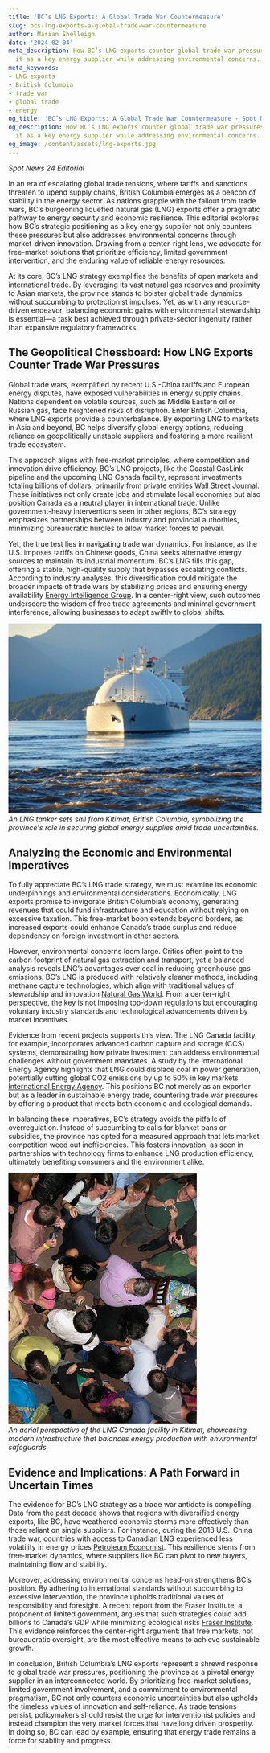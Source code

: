 ```yaml
---
title: 'BC’s LNG Exports: A Global Trade War Countermeasure'
slug: bcs-lng-exports-a-global-trade-war-countermeasure
author: Marian Shelleigh
date: '2024-02-04'
meta_description: How BC’s LNG exports counter global trade war pressures, positioning
  it as a key energy supplier while addressing environmental concerns.
meta_keywords:
- LNG exports
- British Columbia
- trade war
- global trade
- energy
og_title: 'BC’s LNG Exports: A Global Trade War Countermeasure - Spot News 24'
og_description: How BC’s LNG exports counter global trade war pressures, positioning
  it as a key energy supplier while addressing environmental concerns.
og_image: /content/assets/lng-exports.jpg
---
```

<!-- $1 -->
*Spot News 24 Editorial*  

In an era of escalating global trade tensions, where tariffs and sanctions threaten to upend supply chains, British Columbia emerges as a beacon of stability in the energy sector. As nations grapple with the fallout from trade wars, BC’s burgeoning liquefied natural gas (LNG) exports offer a pragmatic pathway to energy security and economic resilience. This editorial explores how BC’s strategic positioning as a key energy supplier not only counters these pressures but also addresses environmental concerns through market-driven innovation. Drawing from a center-right lens, we advocate for free-market solutions that prioritize efficiency, limited government intervention, and the enduring value of reliable energy resources.

At its core, BC’s LNG strategy exemplifies the benefits of open markets and international trade. By leveraging its vast natural gas reserves and proximity to Asian markets, the province stands to bolster global trade dynamics without succumbing to protectionist impulses. Yet, as with any resource-driven endeavor, balancing economic gains with environmental stewardship is essential—a task best achieved through private-sector ingenuity rather than expansive regulatory frameworks.

## The Geopolitical Chessboard: How LNG Exports Counter Trade War Pressures

Global trade wars, exemplified by recent U.S.-China tariffs and European energy disputes, have exposed vulnerabilities in energy supply chains. Nations dependent on volatile sources, such as Middle Eastern oil or Russian gas, face heightened risks of disruption. Enter British Columbia, where LNG exports provide a counterbalance. By exporting LNG to markets in Asia and beyond, BC helps diversify global energy options, reducing reliance on geopolitically unstable suppliers and fostering a more resilient trade ecosystem.

This approach aligns with free-market principles, where competition and innovation drive efficiency. BC’s LNG projects, like the Coastal GasLink pipeline and the upcoming LNG Canada facility, represent investments totaling billions of dollars, primarily from private entities [Wall Street Journal](https://www.wsj.com/articles/bc-lng-projects-advance-amid-global-demand-2023). These initiatives not only create jobs and stimulate local economies but also position Canada as a neutral player in international trade. Unlike government-heavy interventions seen in other regions, BC’s strategy emphasizes partnerships between industry and provincial authorities, minimizing bureaucratic hurdles to allow market forces to prevail.

Yet, the true test lies in navigating trade war dynamics. For instance, as the U.S. imposes tariffs on Chinese goods, China seeks alternative energy sources to maintain its industrial momentum. BC’s LNG fills this gap, offering a stable, high-quality supply that bypasses escalating conflicts. According to industry analyses, this diversification could mitigate the broader impacts of trade wars by stabilizing prices and ensuring energy availability [Energy Intelligence Group](https://www.energyintel.com/reports/lng-market-outlook-2024). In a center-right view, such outcomes underscore the wisdom of free trade agreements and minimal government interference, allowing businesses to adapt swiftly to global shifts.

![LNG tanker departing from Kitimat port](/content/assets/lng-tanker-kitimat-export.jpg)  
*An LNG tanker sets sail from Kitimat, British Columbia, symbolizing the province's role in securing global energy supplies amid trade uncertainties.*

## Analyzing the Economic and Environmental Imperatives

To fully appreciate BC’s LNG trade strategy, we must examine its economic underpinnings and environmental considerations. Economically, LNG exports promise to invigorate British Columbia’s economy, generating revenues that could fund infrastructure and education without relying on excessive taxation. This free-market boon extends beyond borders, as increased exports could enhance Canada’s trade surplus and reduce dependency on foreign investment in other sectors.

However, environmental concerns loom large. Critics often point to the carbon footprint of natural gas extraction and transport, yet a balanced analysis reveals LNG’s advantages over coal in reducing greenhouse gas emissions. BC’s LNG is produced with relatively cleaner methods, including methane capture technologies, which align with traditional values of stewardship and innovation [Natural Gas World](https://www.naturalgasworld.com/bc-lng-environmental-impact-assessment-2022). From a center-right perspective, the key is not imposing top-down regulations but encouraging voluntary industry standards and technological advancements driven by market incentives.

Evidence from recent projects supports this view. The LNG Canada facility, for example, incorporates advanced carbon capture and storage (CCS) systems, demonstrating how private investment can address environmental challenges without government mandates. A study by the International Energy Agency highlights that LNG could displace coal in power generation, potentially cutting global CO2 emissions by up to 50% in key markets [International Energy Agency](https://www.iea.org/reports/the-role-of-gas-in-energy-transitions). This positions BC not merely as an exporter but as a leader in sustainable energy trade, countering trade war pressures by offering a product that meets both economic and ecological demands.

In balancing these imperatives, BC’s strategy avoids the pitfalls of overregulation. Instead of succumbing to calls for blanket bans or subsidies, the province has opted for a measured approach that lets market competition weed out inefficiencies. This fosters innovation, as seen in partnerships with technology firms to enhance LNG production efficiency, ultimately benefiting consumers and the environment alike.

![Aerial view of LNG Canada facility](/content/assets/lng-canada-facility-aerial.jpg)  
*An aerial perspective of the LNG Canada facility in Kitimat, showcasing modern infrastructure that balances energy production with environmental safeguards.*

## Evidence and Implications: A Path Forward in Uncertain Times

The evidence for BC’s LNG strategy as a trade war antidote is compelling. Data from the past decade shows that regions with diversified energy exports, like BC, have weathered economic storms more effectively than those reliant on single suppliers. For instance, during the 2018 U.S.-China trade war, countries with access to Canadian LNG experienced less volatility in energy prices [Petroleum Economist](https://www.petroleum-economist.com/articles/global-trade/2020/bc-lng-as-a-trade-war-buffer). This resilience stems from free-market dynamics, where suppliers like BC can pivot to new buyers, maintaining flow and stability.

Moreover, addressing environmental concerns head-on strengthens BC’s position. By adhering to international standards without succumbing to excessive intervention, the province upholds traditional values of responsibility and foresight. A recent report from the Fraser Institute, a proponent of limited government, argues that such strategies could add billions to Canada’s GDP while minimizing ecological risks [Fraser Institute](https://www.fraserinstitute.org/studies/bc-lng-economic-benefits-2023). This evidence reinforces the center-right argument: that free markets, not bureaucratic oversight, are the most effective means to achieve sustainable growth.

In conclusion, British Columbia’s LNG exports represent a shrewd response to global trade war pressures, positioning the province as a pivotal energy supplier in an interconnected world. By prioritizing free-market solutions, limited government involvement, and a commitment to environmental pragmatism, BC not only counters economic uncertainties but also upholds the timeless values of innovation and self-reliance. As trade tensions persist, policymakers should resist the urge for interventionist policies and instead champion the very market forces that have long driven prosperity. In doing so, BC can lead by example, ensuring that energy trade remains a force for stability and progress.
